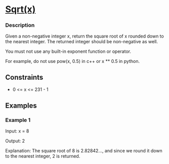 # [Sqrt(x)](https://leetcode.com/problems/sqrtx/)

### Description

Given a non-negative integer x, return the square root of x rounded down to the nearest integer. The returned integer should be non-negative as well.

You must not use any built-in exponent function or operator.

For example, do not use pow(x, 0.5) in c++ or x ** 0.5 in python.


## Constraints

- 0 <= x <= 231 - 1

## Examples

### Example 1
Input: x = 8

Output: 2

Explanation: The square root of 8 is 2.82842..., and since we round it down to the nearest integer, 2 is returned.
